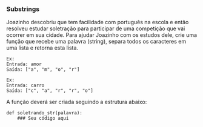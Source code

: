### Substrings

Joazinho descobriu que tem facilidade com português na escola e 
então resolveu estudar soletração para participar de uma competição que vai ocorrer em sua cidade. 
Para ajudar Joazinho com os estudos dele, crie uma função que recebe uma palavra (string), 
separa todos os caracteres em uma lista e retorna esta lista.

```
Ex:
Entrada: amor
Saída: ["a", "m", "o", "r"]

Ex:
Entrada: carro
Saída: ["c", "a", "r", "r", "o"]
```

A função deverá ser criada seguindo a estrutura abaixo:

```
def soletrando_str(palavra):
	### Seu código aqui
```
